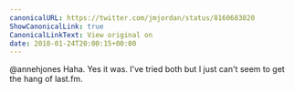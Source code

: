 ```yaml
---
canonicalURL: https://twitter.com/jmjordan/status/8160683820
ShowCanonicalLink: true
CanonicalLinkText: View original on
date: 2010-01-24T20:00:15+00:00
---
```

@annehjones Haha. Yes it was. I've tried both but I just can't seem to get the hang of last.fm.